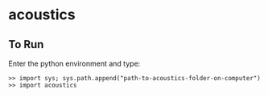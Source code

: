 # acoustics

## To Run

Enter the python environment and type:

```
>> import sys; sys.path.append("path-to-acoustics-folder-on-computer")
>> import acoustics
```
